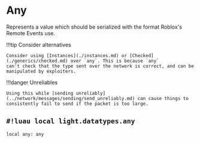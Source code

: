 # Any

Represents a value which should be serialized with the format Roblox's Remote Events use.

!!!tip Consider alternatives

    Consider using [Instances](./instances.md) or [Checked](./generics/checked.md) over `any`. This is because `any`
    can't check that the type sent over the network is correct, and can be manipulated by exploiters.

!!!danger Unreliables

    Using this while [sending unreliably](../network/messages/sending/send_unreliably.md) can cause things to 
    consistently fail to send if the packet is too large.

## `#!luau local light.datatypes.any`

```luau title='<!-- client --> <!-- server --> <!-- shared -->'
local any: any
```
